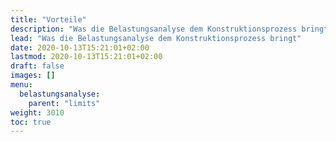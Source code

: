 ```yaml
---
title: "Vorteile"
description: "Was die Belastungsanalyse dem Konstruktionsprozess bringt"
lead: "Was die Belastungsanalyse dem Konstruktionsprozess bringt"
date: 2020-10-13T15:21:01+02:00
lastmod: 2020-10-13T15:21:01+02:00
draft: false
images: []
menu:
  belastungsanalyse:
    parent: "limits"
weight: 3010
toc: true
---
```

